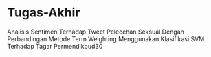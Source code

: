 # Tugas-Akhir
Analisis Sentimen Terhadap Tweet Pelecehan Seksual Dengan Perbandingan Metode Term Weighting Menggunakan  Klasifikasi SVM Terhadap Tagar Permendikbud30
